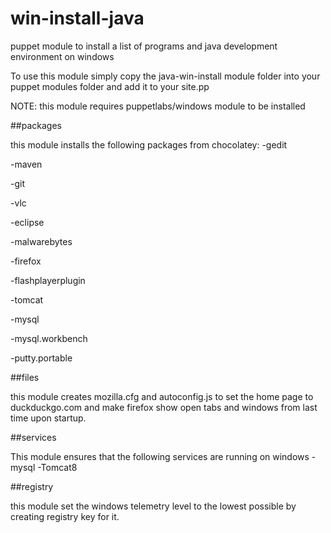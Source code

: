 # win-install-java
puppet module to install a list of programs and java development environment on windows

To use this module simply copy the java-win-install module folder into your puppet modules folder and add it to your site.pp

NOTE: this module requires puppetlabs/windows module to be installed 

##packages

this module installs the following packages from chocolatey:
-gedit

-maven

-git

-vlc

-eclipse

-malwarebytes

-firefox

-flashplayerplugin

-tomcat

-mysql

-mysql.workbench

-putty.portable

##files

this module creates mozilla.cfg and autoconfig.js
to set the home page to duckduckgo.com and make firefox show open tabs and windows from last time upon startup.

##services

This module ensures that the following services are running on windows
-mysql
-Tomcat8

##registry

this module set the windows telemetry level to the lowest possible by creating registry key for it.
